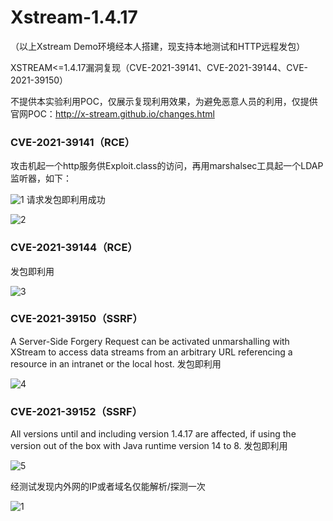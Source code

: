 # Xstream-1.4.17

（以上Xstream Demo环境经本人搭建，现支持本地测试和HTTP远程发包）

XSTREAM&lt;=1.4.17漏洞复现（CVE-2021-39141、CVE-2021-39144、CVE-2021-39150）

不提供本实验利用POC，仅展示复现利用效果，为避免恶意人员的利用，仅提供官网POC：http://x-stream.github.io/changes.html


### CVE-2021-39141（RCE）
攻击机起一个http服务供Exploit.class的访问，再用marshalsec工具起一个LDAP监听器，如下：

![1](https://user-images.githubusercontent.com/50495555/130566157-959b7c90-58a6-41a9-a920-2648ea1b9345.png)
请求发包即利用成功

![2](https://user-images.githubusercontent.com/50495555/130566165-345a27c7-ea75-4d3a-8011-02b779e9f5f4.png)

### CVE-2021-39144（RCE）
发包即利用

![3](https://user-images.githubusercontent.com/50495555/130566170-333f18e9-60bb-4f86-b1ca-4f18fe7c00fc.png)

### CVE-2021-39150（SSRF）
A Server-Side Forgery Request can be activated unmarshalling with XStream to access data streams from an arbitrary URL referencing a resource in an intranet or the local host.
发包即利用

![4](https://user-images.githubusercontent.com/50495555/130566177-2cbc2fa2-f437-4ac7-8834-d3bd9a63d16e.png)

### CVE-2021-39152（SSRF）
All versions until and including version 1.4.17 are affected, if using the version out of the box with Java runtime version 14 to 8.
发包即利用

![5](https://user-images.githubusercontent.com/50495555/130576671-dcdaa3db-81d1-4623-a1cc-7e520ef33edb.png)

经测试发现内外网的IP或者域名仅能解析/探测一次

![1](https://user-images.githubusercontent.com/50495555/130576798-ac0c21e3-c049-4bdd-b5d9-22a6a800d25e.png)



